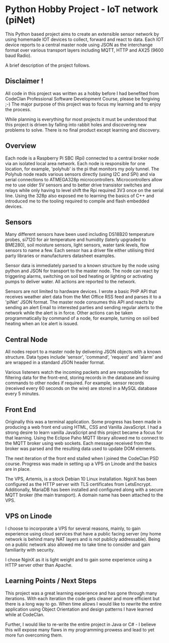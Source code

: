 # Python Hobby Project - IoT network (piNet)

This Python based project aims to create an extensible sensor network by using homemade IOT devices to collect, forward and react to data. Each IOT device reports to a central master node using JSON as the interchange format over various transport layers including MQTT, HTTP and AX25 (9600 baud Radio).

A brief description of the project follows.

## Disclaimer !
All code in this project was written as a hobby before I had benefited from CodeClan Professional Software Development Course, please be forgiving ;-) The major purpose of this project was to focus my learning and to enjoy the process.

While planning is everything for most projects it must be understood that this project is driven by falling into rabbit holes and discovering new problems to solve. There is no final product except learning and discovery.

## Overview
Each node is a Raspberry Pi SBC (Rpi) connected to a central broker node via an isolated local area network. Each node is responsible for one location, for example, 'polyhub' is the pi that monitors my poly tunnel. The Polyhub node reads various sensors directly (using I2C and SPi) and via serial connections to ATMEGA328p microcontrollers. Microcontrollers allow me to use older 5V sensors and to better drive transistor switches and relays while only having to level shift the Rpi required 3V3 once on the serial line. Using the 328p also exposed me to learning the basics of C++ and introduced me to the tooling required to compile and flash embedded devices.

## Sensors
Many different sensors have been used including DS18B20 temperature probes, si7120 for air temperature and humidity (laterly upgraded to BME280), soil moisture sensors, light sensors, water tank levels, flow sensors to name a few. Each sensor has a driver file either utilising third party libraries or manufacturers datasheet examples.

Sensor data is immediately parsed to a known structure by the node using python and JSON for transport to the master node. The node can react by triggering alarms, switching on soil bed heating or lighting or activating pumps to deliver water. All actions are reported to the network.

Sensors are not limited to hardware devices. I wrote a basic PHP API that receives weather alert data from the Met Office RSS feed and parses it to a 'piNet' JSON format. The master node consumes this API and reacts by sending an alert Email to interested parties and sending regular alerts to the network while the alert is in force. Other actions can be taken programmatically by command of a node, for example, turning on soil bed heating when an Ice alert is issued.

## Central Node
All nodes report to a master node by delivering JSON objects with a known structure. Data types include 'sensor', 'command', 'request' and 'alarm' and are wrapped in a standard JSON header format.

Various listeners watch the incoming packets and are responsible for filtering data for the front-end, storing records in the database and issuing commands to other nodes if required. For example, sensor records (received every 60 seconds on the wire) are stored in a MySQL database every 5 minutes.

## Front End
Originally this was a terminal application. Some progress has been made in producing a web front end using HTML, CSS and Vanilla JavaScript. I had a strong desire to learn vanilla JavaScript and this project became a focus for that learning. Using the Eclipse Paho MQTT library allowed me to connect to the MQTT broker using web sockets. Each message received from the broker was parsed and the resulting data used to update DOM elements.

The next iteration of the front end stalled when I joined the CodeClan PSD course. Progress was made in setting up a VPS on Linode and the basics are in place.

The VPS, Artemis, is a stock Debian 10 Linux installation. NginX has been configured as the HTTP server with TLS certificates from LetsEncrypt. Additionally, MariaDB has been installed and configured along with a secure MQTT broker (the main transport). A domain name has been attached to the VPS.

## VPS on Linode
I choose to incorporate a VPS for several reasons, mainly, to gain experience using cloud services that have a public facing server (my home network is behind many NAT layers and is not publicly addressable). Being on a public network also allowed me to take time to consider and gain familiarity with security.

I chose NginX as it is light weight and to gain some experience using a HTTP server other than Apache.

## Learning Points / Next Steps
This project was a great learning experience and has gone through many iterations. With each iteration the code gets cleaner and more efficient but there is a long way to go. When time allows I would like to rewrite the entire application using Object Orientation and design patterns I have learned while at CodeClan.

Further, I would like to re-write the entire project in Java or C# - I believe this will expose many flaws in my programming prowess and lead to yet more fun overcoming them.
